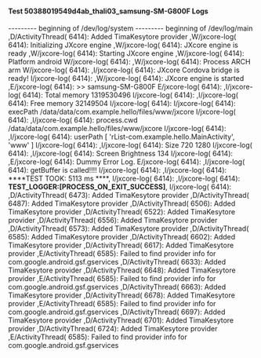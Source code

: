 #### Test 50388019549d4ab_thali03_samsung-SM-G800F Logs

--------- beginning of /dev/log/system
--------- beginning of /dev/log/main
,D/ActivityThread( 6414): Added TimaKesytore provider
,W/jxcore-log( 6414): Initializing JXcore engine
,W/jxcore-log( 6414): JXcore engine is ready
,W/jxcore-log( 6414): Starting JXcore engine
,W/jxcore-log( 6414): Platform android
W/jxcore-log( 6414): 
,W/jxcore-log( 6414): Process ARCH arm
W/jxcore-log( 6414): 
,I/jxcore-log( 6414): JXcore Cordova bridge is ready!
I/jxcore-log( 6414): 
,W/jxcore-log( 6414): JXcore engine is started
,E/jxcore-log( 6414): >> samsung-SM-G800F
E/jxcore-log( 6414): 
,I/jxcore-log( 6414): Total memory 1319530496
I/jxcore-log( 6414): 
,I/jxcore-log( 6414): Free memory 32149504
I/jxcore-log( 6414): 
I/jxcore-log( 6414): execPath /data/data/com.example.hello/files/www/jxcore
I/jxcore-log( 6414): 
,I/jxcore-log( 6414): process.cwd /data/data/com.example.hello/files/www/jxcore
I/jxcore-log( 6414): 
,I/jxcore-log( 6414): userPath [ 'rList-com.example.hello.MainActivity', 'www' ]
I/jxcore-log( 6414): 
,I/jxcore-log( 6414): Size 720 1280
I/jxcore-log( 6414): 
,I/jxcore-log( 6414): Screen Brightness 134
I/jxcore-log( 6414): 
,E/jxcore-log( 6414): Dummy Error Log.
E/jxcore-log( 6414): 
,I/jxcore-log( 6414): getBuffer is called!!!!
I/jxcore-log( 6414): 
,I/jxcore-log( 6414): ****TEST TOOK:  5113  ms ****,
I/jxcore-log( 6414): 
,I/jxcore-log( 6414): ****TEST_LOGGER:[PROCESS_ON_EXIT_SUCCESS]****,
I/jxcore-log( 6414): 
,D/ActivityThread( 6473): Added TimaKesytore provider
,D/ActivityThread( 6487): Added TimaKesytore provider
,D/ActivityThread( 6506): Added TimaKesytore provider
,D/ActivityThread( 6522): Added TimaKesytore provider
,D/ActivityThread( 6556): Added TimaKesytore provider
,D/ActivityThread( 6573): Added TimaKesytore provider
,D/ActivityThread( 6585): Added TimaKesytore provider
,D/ActivityThread( 6602): Added TimaKesytore provider
,D/ActivityThread( 6617): Added TimaKesytore provider
,E/ActivityThread( 6585): Failed to find provider info for com.google.android.gsf.gservices
,D/ActivityThread( 6633): Added TimaKesytore provider
,D/ActivityThread( 6648): Added TimaKesytore provider
,E/ActivityThread( 6585): Failed to find provider info for com.google.android.gsf.gservices
,D/ActivityThread( 6663): Added TimaKesytore provider
,D/ActivityThread( 6678): Added TimaKesytore provider
,E/ActivityThread( 6585): Failed to find provider info for com.google.android.gsf.gservices
,D/ActivityThread( 6697): Added TimaKesytore provider
,D/ActivityThread( 6701): Added TimaKesytore provider
,D/ActivityThread( 6724): Added TimaKesytore provider
,E/ActivityThread( 6585): Failed to find provider info for com.google.android.gsf.gservices
